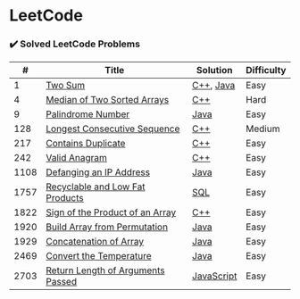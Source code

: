 LeetCode
========

### ✔️ Solved LeetCode Problems

<!-- | # | [Title](Website) | [Language](./Solutions/fileName) | Difficulty | --> 

| # | Title | Solution | Difficulty |
|---| ----- | -------- | ---------- |
| 1 | [Two Sum](https://leetcode.com/problems/two-sum/) | [C++](./Solutions/twoSum.cpp), [Java](./Solutions/twoSum.java) | Easy |
| 4 | [Median of Two Sorted Arrays](https://leetcode.com/problems/median-of-two-sorted-arrays/) | [C++](./Solutions/medianOfTwoSortedArrays.cpp) | Hard |
| 9 | [Palindrome Number](https://leetcode.com/problems/palindrome-number/) | [Java](./Solutions/palindroneNumber.java) | Easy |
| 128 | [Longest Consecutive Sequence](https://leetcode.com/problems/longest-consecutive-sequence/) | [C++](./Solutions/longestConsecutiveSequence.cpp) | Medium |
| 217 | [Contains Duplicate](https://leetcode.com/problems/contains-duplicate/) | [C++](./Solutions/containsDuplicate.cpp) | Easy |
| 242 | [Valid Anagram](https://leetcode.com/problems/valid-anagram/) | [C++](./Solutions/validAnagram.cpp) | Easy |
| 1108 | [Defanging an IP Address](https://leetcode.com/problems/defanging-an-ip-address/) | [Java](./Solutions/defangingAnIPAddress.java) | Easy |
| 1757 | [Recyclable and Low Fat Products](https://leetcode.com/problems/recyclable-and-low-fat-products/) | [SQL](./Solutions/recyclableAndLowFatProducts.sql) | Easy |
| 1822 | [Sign of the Product of an Array](https://leetcode.com/problems/sign-of-the-product-of-an-array/) | [C++](./Solutions/signOfTheProductOfAnArray.cpp) | Easy |
| 1920 | [Build Array from Permutation](https://leetcode.com/problems/build-array-from-permutation/) | [Java](./Solutions/buildArrayFromPermutation.java) | Easy |
| 1929 | [Concatenation of Array](https://leetcode.com/problems/concatenation-of-array/) | [Java](./Solutions/concatenationOfArray.java) | Easy |
| 2469 | [Convert the Temperature](https://leetcode.com/problems/convert-the-temperature/) | [Java](./Solutions/convertTheTemperature.java) | Easy |
| 2703 | [Return Length of Arguments Passed](https://leetcode.com/problems/return-length-of-arguments-passed/) | [JavaScript](./Solutions/returnLengthOfArgumentsPassed.js) | Easy |


